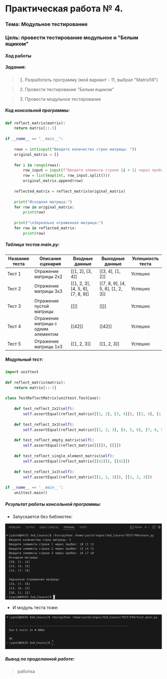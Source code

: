 # Практическая работа № 4. #

### Тема: Модульное тестирование ###

### Цель: провести тестирование модульное и "Белым ящиком" ###

#### Ход работы ####

##### Задания: #####

> 1. Разработать программу (мой вариант - 11, выбрал "Matrix59")
>

> 2. Провести тестирование "Белым ящиком"
>

> 3. Провести модульное тестирование

##### Код консольной программы: #####
```python
def reflect_matrix(matrix):
    return matrix[::-1]

if __name__ == "__main__":
    
    rows = int(input("Введите количество строк матрицы: "))
    original_matrix = []

    for i in range(rows):
        row_input = input(f"Введите элементы строки {i + 1} через пробел: ")
        row = list(map(int, row_input.split()))
        original_matrix.append(row)

    reflected_matrix = reflect_matrix(original_matrix)
    
    print("Исходная матрица:")
    for row in original_matrix:
        print(row)
    
    print("\nЗеркально отраженная матрица:")
    for row in reflected_matrix:
        print(row)
```

##### Таблица тестов main.py: #####

| Название теста         | Описание сценария                          | Входные данные                          | Выходные данные                | Успешность теста |
|------------------------|-------------------------------------------|----------------------------------------|-------------------------------|------------------|
| Тест 1                 | Отражение матрицы 2x2                     | [[1, 2], [3, 4]]                       | [[3, 4], [1, 2]]              | Успешно          |
| Тест 2                 | Отражение матрицы 3x3                     | [[1, 2, 3], [4, 5, 6], [7, 8, 9]]     | [[7, 8, 9], [4, 5, 6], [1, 2, 3]] | Успешно          |
| Тест 3                 | Отражение пустой матрицы                  | [[]]                                   | [[]]                          | Успешно          |
| Тест 4                 | Отражение матрицы с одним элементом      | [[42]]                                 | [[42]]                        | Успешно          |
| Тест 5                 | Отражение матрицы 1x3                     | [[1, 2, 3]]                            | [[1, 2, 3]]                   | Успешно          |

##### Модульный тест: #####
```python
import unittest

def reflect_matrix(matrix):
    return matrix[::-1]

class TestReflectMatrix(unittest.TestCase):

    def test_reflect_2x2(self):
        self.assertEqual(reflect_matrix([[1, 2], [3, 4]]), [[3, 4], [1, 2]])

    def test_reflect_3x3(self):
        self.assertEqual(reflect_matrix([[1, 2, 3], [4, 5, 6], [7, 8, 9]]), [[7, 8, 9], [4, 5, 6], [1, 2, 3]])

    def test_reflect_empty_matrix(self):
        self.assertEqual(reflect_matrix([[]]), [[]])

    def test_reflect_single_element_matrix(self):
        self.assertEqual(reflect_matrix([[42]]), [[42]])

    def test_reflect_1x3(self):
        self.assertEqual(reflect_matrix([[1, 2, 3]]), [[1, 2, 3]])

if __name__ == '__main__':
    unittest.main()
```

##### Результат работы консольной программы: #####

* Запускается без библиотек:

![Снимок1](screen1.png)

* И модуль теста тоже:

![Снимок2](screen2.png)

##### Вывод по проделанной работе: #####

> работка